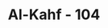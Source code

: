 ---
title: "Al-Kahf - 104"
no: 104
arabic_no: ١٠٤
ayah: اَلَّذِيْنَ ضَلَّ سَعْيُهُمْ فِى الْحَيٰوةِ الدُّنْيَا وَهُمْ يَحْسَبُوْنَ اَنَّهُمْ يُحْسِنُوْنَ صُنْعًا 
translation: "(Yaitu) orang yang sia-sia perbuatannya dalam kehidupan dunia, sedangkan mereka mengira telah berbuat sebaik-baiknya."
tafsir: "Yaitu orang-orang yang sia-sia perbuatannya dalam menghimpun kebaikan di dunia, mereka melakukan perbuatan yang bertentangan dengan perbuatan yang diridai Allah dan mereka menyangka bahwa mereka telah berbuat yang sebaik-baiknya. Kemudian ternyata mereka telah berbuat keliru dan menempuh jalan yang sesat sehingga amal perbuatan yang telah mereka kerjakan itu tidak memberi manfaat sedikit pun bagaikan debu yang terbang habis dihembus angin."
---